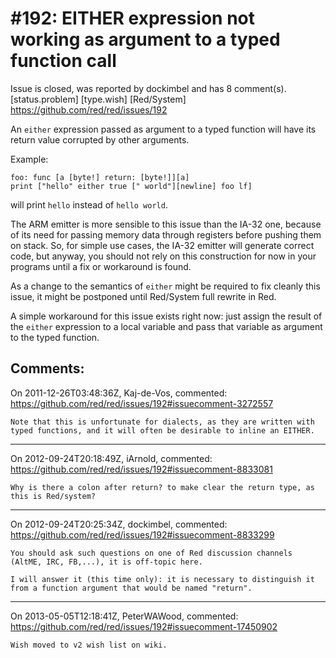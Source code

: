 
#192: EITHER expression not working as argument to a typed function call
================================================================================
Issue is closed, was reported by dockimbel and has 8 comment(s).
[status.problem] [type.wish] [Red/System]
<https://github.com/red/red/issues/192>

An `either` expression passed as argument to a typed function will have its return value corrupted by other arguments. 

Example:

```
foo: func [a [byte!] return: [byte!]][a]
print ["hello" either true [" world"][newline] foo lf]
```

will print `hello` instead of `hello world`.

The ARM emitter is more sensible to this issue than the IA-32 one, because of its need for passing memory data through registers before pushing them on stack. So, for simple use cases, the IA-32 emitter will generate correct code, but anyway, you should not rely on this construction for now in your programs until a fix or workaround is found. 

As a change to the semantics of `either` might be required to fix cleanly this issue, it might be postponed until Red/System full rewrite in Red.

A simple workaround for this issue exists right now: just assign the result of the `either` expression to a local variable and pass that variable as argument to the typed function.



Comments:
--------------------------------------------------------------------------------

On 2011-12-26T03:48:36Z, Kaj-de-Vos, commented:
<https://github.com/red/red/issues/192#issuecomment-3272557>

    Note that this is unfortunate for dialects, as they are written with typed functions, and it will often be desirable to inline an EITHER.

--------------------------------------------------------------------------------

On 2012-09-24T20:18:49Z, iArnold, commented:
<https://github.com/red/red/issues/192#issuecomment-8833081>

    Why is there a colon after return? to make clear the return type, as this is Red/system?

--------------------------------------------------------------------------------

On 2012-09-24T20:25:34Z, dockimbel, commented:
<https://github.com/red/red/issues/192#issuecomment-8833299>

    You should ask such questions on one of Red discussion channels (AltME, IRC, FB,...), it is off-topic here.
    
    I will answer it (this time only): it is necessary to distinguish it from a function argument that would be named "return".

--------------------------------------------------------------------------------

On 2013-05-05T12:18:41Z, PeterWAWood, commented:
<https://github.com/red/red/issues/192#issuecomment-17450902>

    Wish moved to v2 wish list on wiki.


